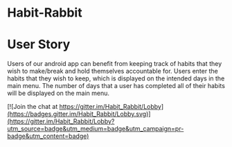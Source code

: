 # Habit-Rabbit

# User Story
Users of our android app can benefit from keeping track of habits that they wish to make/break and hold themselves accountable for. Users enter the habits that they wish to keep, which is displayed on the intended days in the main menu. The number of days that a user has completed all of their habits will be displayed on the main menu.

[![Join the chat at https://gitter.im/Habit_Rabbit/Lobby](https://badges.gitter.im/Habit_Rabbit/Lobby.svg)](https://gitter.im/Habit_Rabbit/Lobby?utm_source=badge&utm_medium=badge&utm_campaign=pr-badge&utm_content=badge)
